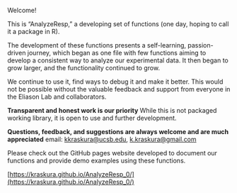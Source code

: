 Welcome! 

This is “AnalyzeResp,” a developing set of functions (one day, hoping to call it a package in R). 

The development of these functions presents a self-learning, passion-driven journey, which began as one file with few functions aiming to develop a consistent way to analyze our experimental data. It then began to grow larger, and the functionality continued to grow. 

We continue to use it, find ways to debug it and make it better.
This would not be possible without the valuable feedback and support from everyone in the Eliason Lab and collaborators.  

**Transparent and honest work is our priority** While this is not packaged working library, it is open to use and further development.

**Questions, feedback, and suggestions are always welcome and are much appreciated**
email: kkraskura@ucsb.edu, k.kraskura@gmail.com

Please check out the GitHub pages website developed to document our functions and provide demo examples using these functions. 

[https://kraskura.github.io/AnalyzeResp_0/](https://kraskura.github.io/AnalyzeResp_0/)
